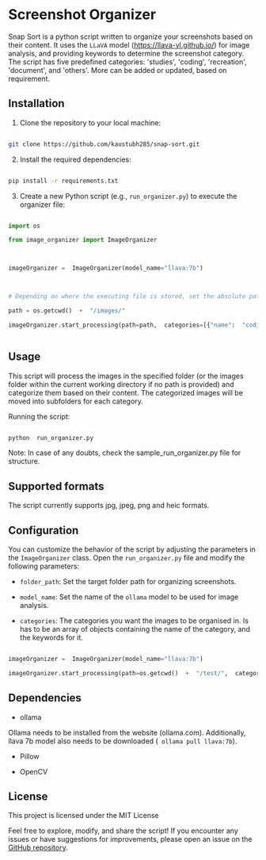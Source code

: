# Screenshot Organizer

Snap Sort is a python script written to organize your screenshots based on their content. It uses the `LLaVA` model (https://llava-vl.github.io/) for image analysis, and providing keywords to determine the screenshot category. The script has five predefined categories: 'studies', 'coding', 'recreation', 'document', and 'others'. More can be added or updated, based on requirement.

## Installation

1. Clone the repository to your local machine:

```bash

git clone https://github.com/kaustubh285/snap-sort.git

```

2. Install the required dependencies:

```bash

pip install -r requirements.txt

```

3. Create a new Python script (e.g., `run_organizer.py`) to execute the organizer file:

```python

import os

from image_organizer import ImageOrganizer



imageOrganizer =  ImageOrganizer(model_name="llava:7b")



# Depending on where the executing file is stored, set the absolute path.

path = os.getcwd()  +  "/images/"

imageOrganizer.start_processing(path=path,  categories=[{"name":  "coding",  "keywords":  ["coding",  "programming",  "code"]},{"name":  "studies",  "keywords":  ["study",  "learning",  "education"]}])



```

## Usage

This script will process the images in the specified folder (or the images folder within the current working directory if no path is provided) and categorize them based on their content. The categorized images will be moved into subfolders for each category.

Running the script:

```bash

python  run_organizer.py

```

Note: In case of any doubts, check the sample_run_organizer.py file for structure.

## Supported formats

The script currently supports jpg, jpeg, png and heic formats.

## Configuration

You can customize the behavior of the script by adjusting the parameters in the `ImageOrganizer` class. Open the `run_organizer.py` file and modify the following parameters:

- `folder_path`: Set the target folder path for organizing screenshots.

- `model_name`: Set the name of the `ollama` model to be used for image analysis.

- `categories`: The categories you want the images to be organised in. Is has to be an array of objects containing the name of the category, and the keywords for it.

```python

imageOrganizer =  ImageOrganizer(model_name="llava:7b")

imageOrganizer.start_processing(path=os.getcwd()  +  "/test/",  categories=[{"name":  "coding",  "keywords":  ["coding",  "programming",  "code"]},{"name":  "studies",  "keywords":  ["study",  "learning",  "education"]}])

```

## Dependencies

- ollama

Ollama needs to be installed from the website (ollama.com). Additionally, llava 7b model also needs to be downloaded (` ollama pull llava:7b`).

- Pillow

- OpenCV

## License

This project is licensed under the MIT License

Feel free to explore, modify, and share the script! If you encounter any issues or have suggestions for improvements, please open an issue on the [GitHub repository](https://github.com/kaustubh285/snap-sort).
